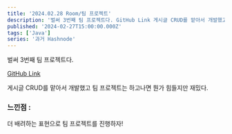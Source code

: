 ```yaml
---
title: '2024.02.28 Room/팀 프로젝트'
description: '벌써 3번째 팀 프로젝트다. GitHub Link 게시글 CRUD를 맡아서 개발했고 팀 프로젝트는 하고나면 뭔가 힘들지만 재밌다. 느낀점 : 더 배려하는 표현으로 팀 프로젝트를 진행하자!'
published: '2024-02-27T15:00:00.000Z'
tags: ['Java']
series: '과거 Hashnode'
---
```


벌써 3번째 팀 프로젝트다.

[GitHub Link](https://github.com/giveMeHouse/room)

게시글 CRUD를 맡아서 개발했고 팀 프로젝트는 하고나면 뭔가 힘들지만 재밌다.

### 느낀점 :

더 배려하는 표현으로 팀 프로젝트를 진행하자!
